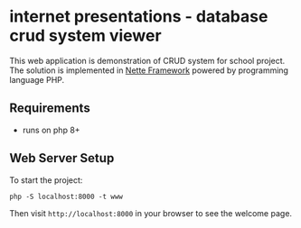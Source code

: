 internet presentations - database crud system viewer
=================


This web application is demonstration of CRUD system for school project. The solution is implemented in [Nette Framework](https://nette.org) powered by programming language PHP.

Requirements
------------

- runs on php 8+


Web Server Setup
----------------

To start the project:
	
	php -S localhost:8000 -t www

Then visit `http://localhost:8000` in your browser to see the welcome page.
